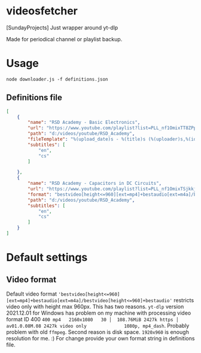 # videosfetcher
[SundayProjects] Just wrapper around yt-dlp

Made for periodical channel or playlist backup.

# Usage
```node downloader.js -f definitions.json```
## Definitions file
```json
[
    {
        "name": "RSD Academy - Basic Electronics",
        "url": "https://www.youtube.com/playlist?list=PLL_nf1OmixTT8ZPpWYcxVEjsp33y0C0o9",
        "path": "d:/videos/youtube/RSD_Academy",
        "fileTemplate": "%(upload_date)s - %(title)s (%(uploader)s,%(id)s)",
        "subtitles": [
            "en",
            "cs"
        ]

    },
    {
        "name": "RSD Academy - Capacitors in DC Circuits",
        "url": "https://www.youtube.com/playlist?list=PLL_nf1OmixTSjkkj56ZnSwEz1lfdbxzNS",
        "format": "bestvideo[height<=960][ext=mp4]+bestaudio[ext=m4a]/bestvideo[height<=960]+bestaudio",
        "path": "d:/videos/youtube/RSD_Academy",
        "subtitles": [
            "en",
            "cs"
        ]
    }
]
```

# Default settings
## Video format
Default video format ```'bestvideo[height<=960][ext=mp4]+bestaudio[ext=m4a]/bestvideo[height<=960]+bestaudio'``` restricts video only with height max 960px. This has two reasons. ```yt-dlp``` version 2021.12.01 for Windows has problem on my machine with processing video format ID 400 ```400 mp4   2160x1080   30 │  108.76MiB 2427k https │ av01.0.08M.08 2427k video only              1080p, mp4_dash```. Probably problem with old ```ffmpeg```. Second reason is disk space. ```1920x960``` is enough resolution for me. :) For change provide your own format string in definitions file.
